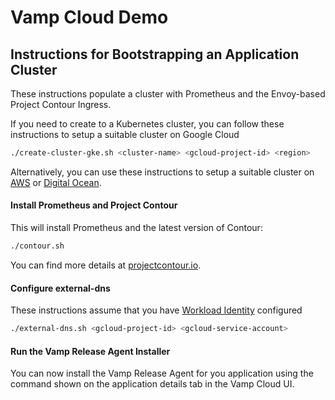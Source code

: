 # Vamp Cloud Demo
## Instructions for Bootstrapping an Application Cluster
These instructions populate a cluster with Prometheus and the Envoy-based Project Contour Ingress.

If you need to create to a Kubernetes cluster, you can follow these instructions to setup a suitable cluster on Google Cloud
```sh
./create-cluster-gke.sh <cluster-name> <gcloud-project-id> <region>
```

Alternatively, you can use these instructions to setup a suitable cluster on [AWS](https://github.com/magneticio/vamp-cloud-demo/blob/master/create-k8s-cluster.md#amazon-kubernetes-service) or [Digital Ocean](https://github.com/magneticio/vamp-cloud-demo/blob/master/create-k8s-cluster.md#digital-ocean).

#### Install Prometheus and Project Contour 
This will install Prometheus and the latest version of Contour:
```sh
./contour.sh
```

You can find more details at [projectcontour.io](https://projectcontour.io/getting-started/).

#### Configure external-dns
These instructions assume that you have [Workload Identity](https://cloud.google.com/kubernetes-engine/docs/how-to/workload-identity) configured
```sh
./external-dns.sh <gcloud-project-id> <gcloud-service-account>
```

#### Run the Vamp Release Agent Installer
You can now install the Vamp Release Agent for you application using the command shown on the application details tab in the Vamp Cloud UI.
